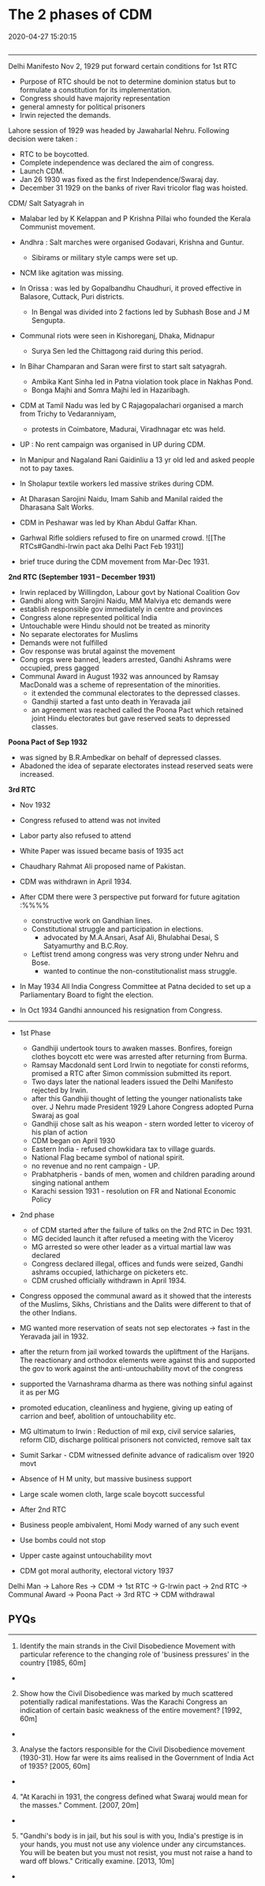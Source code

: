 # The 2 phases of CDM
2020-04-27 15:20:15
```toc
```
---
   
Delhi Manifesto Nov 2, 1929 put forward certain conditions for 1st RTC 
-   Purpose of RTC should be not to determine dominion status but to formulate a constitution for its implementation.
-   Congress should have majority representation
-   general amnesty for political prisoners
-   Irwin rejected the demands.

Lahore session of 1929 was headed by Jawaharlal Nehru. Following decision were taken : 
-   RTC to be boycotted.
-   Complete independence was declared the aim of congress.
-   Launch CDM.
-   Jan 26 1930 was fixed as the first Independence/Swaraj day. 
-   December 31 1929 on the banks of river Ravi tricolor flag was hoisted.

CDM/ Salt Satyagrah in 
-   Malabar led by K Kelappan and P Krishna Pillai who founded the Kerala Communist movement.
-   Andhra : Salt marches were organised Godavari, Krishna and Guntur. 
	- Sibirams or military style camps were set up.
-   NCM like agitation was missing.
-   In Orissa : was led by Gopalbandhu Chaudhuri, it proved effective in Balasore, Cuttack, Puri districts.
	-   In Bengal was divided into 2 factions led by Subhash Bose and J M Sengupta. 
-   Communal riots were seen in Kishoreganj, Dhaka, Midnapur 
	-   Surya Sen led the Chittagong raid during this period.
-   In Bihar Champaran and Saran were first to start salt satyagrah. 
	-   Ambika Kant Sinha led in Patna violation took place in Nakhas Pond. 
	-   Bonga Majhi and Somra Majhi led in Hazaribagh. 
-   CDM at Tamil Nadu was led by C Rajagopalachari organised a march from Trichy to Vedaranniyam, 
	-   protests in Coimbatore, Madurai, Viradhnagar etc was held. 
-   UP : No rent campaign was organised in UP during CDM.
-   In Manipur and Nagaland Rani Gaidinliu a 13 yr old led and asked people not to pay taxes.
-   In Sholapur textile workers led massive strikes during CDM. 
-   At Dharasan Sarojini Naidu, Imam Sahib and Manilal raided the Dharasana Salt Works. 
-   CDM in Peshawar was led by Khan Abdul Gaffar Khan. 

-   Garhwal Rifle soldiers refused to fire on unarmed crowd. ![[The RTCs#Gandhi-Irwin pact aka Delhi Pact Feb 1931]]

-   brief truce during the CDM movement from Mar-Dec 1931. 

**2nd RTC (September 1931 – December 1931)**
-   Irwin replaced by Willingdon, Labour govt by National Coalition Gov
-   Gandhi along with Sarojini Naidu, MM Malviya etc demands were
-   establish responsible gov immediately in centre and provinces
-   Congress alone represented political India
-   Untouchable were Hindu should not be treated as minority
-   No separate electorates for Muslims
-   Demands were not fulfilled
-   Gov response was brutal against the movement 
-   Cong orgs were banned, leaders arrested, Gandhi Ashrams were occupied, press gagged
- Communal Award in August 1932 was announced by Ramsay MacDonald was a scheme of representation of the minorities.
	-   it extended the communal electorates to the depressed classes. 
	-   Gandhiji started a fast unto death in Yeravada jail 
	-   an agreement was reached called the Poona Pact which retained joint Hindu electorates but gave reserved seats to depressed classes.

**Poona Pact of Sep 1932** 

-   was signed by B.R.Ambedkar on behalf of depressed classes.
-   Abadoned the idea of separate electorates instead reserved seats were increased.

**3rd RTC**
-   Nov 1932
-   Congress refused to attend was not invited
-   Labor party also refused to attend
-   White Paper was issued became basis of 1935 act
-   Chaudhary Rahmat Ali proposed name of Pakistan.

- CDM was withdrawn in April 1934.

- After CDM there were 3 perspective put forward for future agitation :%%%%
	-   constructive work on Gandhian lines.
	-   Constitutional struggle and participation in elections. 
		-   advocated by M.A.Ansari, Asaf Ali, Bhulabhai Desai, S Satyamurthy and B.C.Roy.
	-   Leftist trend among congress was very strong under Nehru and Bose. 
		-   wanted to continue the non-constitutionalist mass struggle.

-   In May 1934 All India Congress Committee at Patna decided to set up a Parliamentary Board to fight the election. 
-   In Oct 1934 Gandhi announced his resignation from Congress. 


---
-   1st Phase
	 - Gandhiji undertook tours to awaken masses. Bonfires, foreign clothes boycott etc were was arrested after returning from Burma.
	-   Ramsay Macdonald sent Lord Irwin to negotiate for consti reforms, promised a RTC after Simon commission submitted its report.
	-   Two days later the national leaders issued the Delhi Manifesto rejected by Irwin.
	-   after this Gandhiji thought of letting the younger nationalists take over. J Nehru made President 1929 Lahore Congress adopted Purna Swaraj as goal
	-   Gandhiji chose salt as his weapon - stern worded letter to viceroy of his plan of action
	-   CDM began on April 1930
	-   Eastern India - refused chowkidara tax to village guards.
	-   National Flag became symbol of national spirit.
	-   no revenue and no rent campaign - UP.
	-   Prabhatpheris - bands of men, women and children parading around singing national anthem
	-   Karachi session 1931 - resolution on FR and National Economic Policy
-   2nd phase 
	- of CDM started after the failure of talks on the 2nd RTC in Dec 1931.
	-   MG decided launch it after refused a meeting with the Viceroy
	-   MG arrested so were other leader as a virtual martial law was declared
	-   Congress declared illegal, offices and funds were seized, Gandhi ashrams occupied, lathicharge on picketers etc.
	-   CDM crushed officially withdrawn in April 1934.
-   Congress opposed the communal award as it showed that the interests of the Muslims, Sikhs, Christians and the Dalits were different to that of the other Indians.
-   MG wanted more reservation of seats not sep electorates -> fast in the Yeravada jail in 1932.
-   after the return from jail worked towards the upliftment of the Harijans. The reactionary and orthodox elements were against this and supported the gov to work against the anti-untouchability movt of the congress

-   supported the Varnashrama dharma as there was nothing sinful against it as per MG
-   promoted education, cleanliness and hygiene, giving up eating of carrion and beef, abolition of untouchability etc.

-   MG ultimatum to Irwin : Reduction of mil exp, civil service salaries, reform CID, discharge political prisoners not convicted, remove salt tax
-   Sumit Sarkar - CDM witnessed definite advance of radicalism over 1920 movt
-   Absence of H M unity, but massive business support
-   Large scale women cloth, large scale boycott successful
-   After 2nd RTC

-   Business people ambivalent, Homi Mody warned of any such event
-   Use bombs could not stop
-   Upper caste against untouchability movt

-   CDM got moral authority, electoral victory 1937

Delhi Man -> Lahore Res -> CDM -> 1st RTC -> G-Irwin pact -> 2nd RTC -> Communal Award -> Poona Pact -> 3rd RTC -> CDM withdrawal

 

 

## PYQs

---


1. Identify the main strands in the Civil Disobedience Movement with particular reference to the changing role of 'business pressures' in the country [1985, 60m]
-   







2. Show how the Civil Disobedience was marked by much scattered potentially radical manifestations. Was the Karachi Congress an indication of certain basic weakness of the entire movement? [1992, 60m]
-   







3. Analyse the factors responsible for the Civil Disobedience movement (1930-31). How far were its aims realised in the Government of India Act of 1935? [2005, 60m]
-

4. "At Karachi in 1931, the congress defined what Swaraj would mean for the masses." Comment. [2007, 20m]
-   







5. "Gandhi's body is in jail, but his soul is with you, India's prestige is in your hands, you must not use any violence under any circumstances. You will be beaten but you must not resist, you must not raise a hand to ward off blows." Critically examine. [2013, 10m]
-